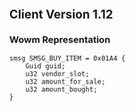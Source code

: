## Client Version 1.12

### Wowm Representation
```rust,ignore
smsg SMSG_BUY_ITEM = 0x01A4 {
    Guid guid;    
    u32 vendor_slot;    
    u32 amount_for_sale;    
    u32 amount_bought;    
}

```
